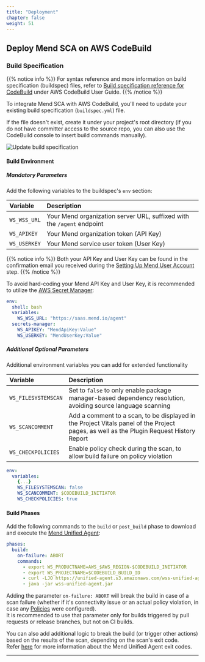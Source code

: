 ```yaml
---
title: "Deployment"
chapter: false
weight: 51
---
```


## Deploy Mend SCA on AWS CodeBuild

### Build Specification

{{% notice info %}}
For syntax reference and more information on build specification (buildspec) files, refer to [Build specification reference for CodeBuild](https://docs.aws.amazon.com/codebuild/latest/userguide/build-spec-ref.html) under AWS CodeBuild User Guide.
{{% /notice %}}

To integrate Mend SCA with AWS CodeBuild, you'll need to update your existing build specification (`buildspec.yml`) file.  

If the file doesn't exist, create it under your project's root directory (if you do not have committer access to the source repo, you can also use the CodeBuild console to insert build commands manually).  

![Update build specification](/images/mend-sca/mend-sca-update-buildspec.png)

#### Build Environment
##### Mandatory Parameters
Add the following variables to the buildspec's `env` section:  

| Variable | Description |
|:----|:----|
| `WS_WSS_URL` | Your Mend organization server URL, suffixed with the `/agent` endpoint |
| `WS_APIKEY` | Your Mend organization token (API Key) |
| `WS_USERKEY` | Your Mend service user token (User Key) |

{{% notice info %}}
Both your API Key and User Key can be found in the confirmation email you received during the [Setting Up Mend User Account](/2_prerequisites/22_setup_mend_account.html) step.
{{% /notice %}}

To avoid hard-coding your Mend API Key and User Key, it is recommended to utilize the [AWS Secret Manager](https://aws.amazon.com/about-aws/whats-new/2019/11/aws-codebuild-adds-support-for-aws-secrets-manager/):  

```yaml
env:
  shell: bash
  variables:
    WS_WSS_URL: "https://saas.mend.io/agent"
  secrets-manager:
    WS_APIKEY: "MendApiKey:Value"
    WS_USERKEY: "MendUserKey:Value"
```

##### Additional Optional Parameters
Additional environment variables you can add for extended functionality

| Variable | Description |
|:----|:----|
| `WS_FILESYSTEMSCAN` | Set to `false` to only enable package manager-based dependency resolution, avoiding source language scanning |
| `WS_SCANCOMMENT` | Add a comment to a scan, to be displayed in the Project Vitals panel of the Project pages, as well as the Plugin Request History Report |
| `WS_CHECKPOLICIES` | Enable policy check during the scan, to allow build failure on policy violation |

```yaml
env:
  variables:
    {...}
    WS_FILESYSTEMSCAN: false
    WS_SCANCOMMENT: $CODEBUILD_INITIATOR
    WS_CHECKPOLICIES: true
```

#### Build Phases
Add the following commands to the `build` or `post_build` phase to download and execute the [Mend Unified Agent](https://docs.mend.io/bundle/unified_agent/page/getting_started_with_the_unified_agent.html):

```yaml
phases:
  build:
    on-failure: ABORT
    commands:
      - export WS_PRODUCTNAME=AWS_$AWS_REGION-$CODEBUILD_INITIATOR
      - export WS_PROJECTNAME=$CODEBUILD_BUILD_ID
      - curl -LJO https://unified-agent.s3.amazonaws.com/wss-unified-agent.jar
      - java -jar wss-unified-agent.jar
```

Adding the parameter `on-failure: ABORT` will break the build in case of a scan failure (whether if it's connectivity issue or an actual policy violation, in case any [Policies](https://docs.mend.io/bundle/sca_user_guide/page/managing_automated_policies.html) were configured).  
It is recommended to use that parameter only for builds triggered by pull requests or release branches, but not on CI builds.  

You can also add additional logic to break the build (or trigger other actions) based on the results of the scan, depending on the scan's exit code.  
Refer [here](https://docs.mend.io/bundle/unified_agent/page/exit_codes.html) for more information about the Mend Unified Agent exit codes.  

<hr>
